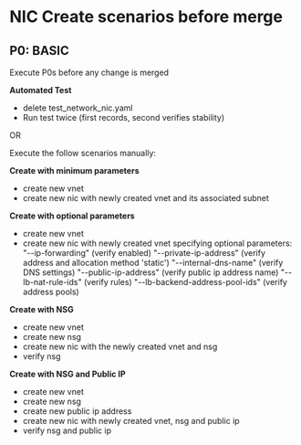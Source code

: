 # NIC Create scenarios before merge #

## P0: BASIC ##
Execute P0s before any change is merged

**Automated Test**

 - delete test_network_nic.yaml
 - Run test twice (first records, second verifies stability)

OR

Execute the follow scenarios manually:

**Create with minimum parameters**

  - create new vnet
  - create new nic with newly created vnet and its associated subnet

**Create with optional parameters**

  - create new vnet
  - create new nic with newly created vnet specifying optional parameters:
    "--ip-forwarding" (verify enabled)
	"--private-ip-address" (verify address and allocation method 'static')
	"--internal-dns-name" (verify DNS settings)
	"--public-ip-address" (verify public ip address name)
	"--lb-nat-rule-ids" (verify rules)
	"--lb-backend-address-pool-ids" (verify address pools)

**Create with NSG**

  - create new vnet
  - create new nsg
  - create new nic with the newly created vnet and nsg
  - verify nsg

**Create with NSG and Public IP**

  - create new vnet
  - create new nsg
  - create new public ip address
  - create new nic with newly created vnet, nsg and public ip
  - verify nsg and public ip